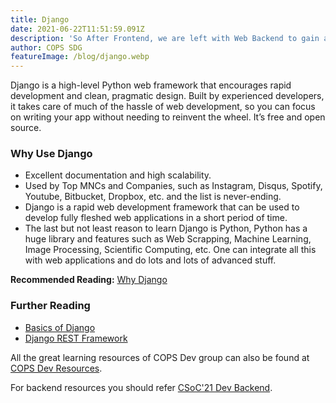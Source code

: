 ```yaml
---
title: Django
date: 2021-06-22T11:51:59.091Z
description: 'So After Frontend, we are left with Web Backend to gain a good command over web dev. That is why we bring you here, to Django!'
author: COPS SDG
featureImage: /blog/django.webp
---
```


Django is a high-level Python web framework that encourages rapid development and clean, pragmatic design. Built by experienced developers, it takes care of much of the hassle of web development, so you can focus on writing your app without needing to reinvent the wheel. It’s free and open source.

### Why Use Django

- Excellent documentation and high scalability.
- Used by Top MNCs and Companies, such as Instagram, Disqus, Spotify, Youtube, Bitbucket, Dropbox, etc. and the list is never-ending.
- Django is a rapid web development framework that can be used to develop fully fleshed web applications in a short period of time.
- The last but not least reason to learn Django is Python, Python has a huge library and features such as Web Scrapping, Machine Learning, Image Processing, Scientific Computing, etc. One can integrate all this with web applications and do lots and lots of advanced stuff.


**Recommended Reading:** [Why Django](https://developer.mozilla.org/en-US/docs/Learn/Server-side/Django/Introduction)

### Further Reading

- [Basics of Django](/blog/csoc21-backend-week4-Django)
- [Django REST Framework](/blog/csoc21-backend-week5-Django-REST-Framework)

All the great learning resources of COPS Dev group can also be found at [COPS Dev Resources](https://copsiitbhu.co.in/resources/dev/). 

For backend resources you should refer [CSoC'21 Dev Backend](/blog/csoc21-backend).

